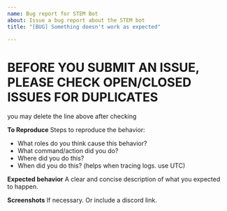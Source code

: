 ```yaml
---
name: Bug report for STEM Bot
about: Issue a bug report about the STEM bot
title: "[BUG] Something doesn't work as expected"

---
```


# BEFORE YOU SUBMIT AN ISSUE, PLEASE CHECK OPEN/CLOSED ISSUES FOR DUPLICATES
you may delete the line above after checking

**To Reproduce**
Steps to reproduce the behavior:
* What roles do you think cause this behavior?
* What command/action did you do?
* Where did you do this?
* When did you do this? (helps when tracing logs. use UTC)

**Expected behavior**
A clear and concise description of what you expected to happen.

**Screenshots**
If necessary. Or include a discord link.

